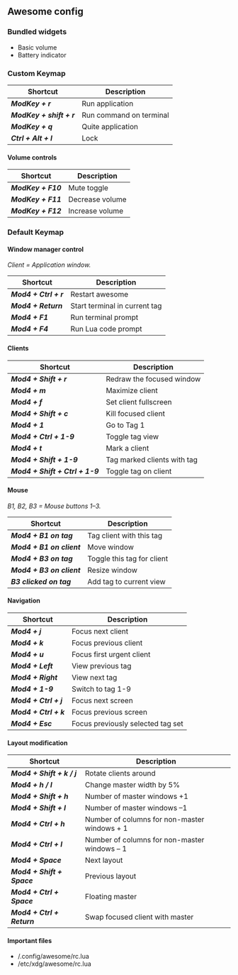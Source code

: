 Awesome config
--------------

### Bundled widgets
-  Basic volume
-  Battery indicator

### Custom Keymap

Shortcut | Description
---------|------------
**_ModKey + r_**                |  Run application
**_ModKey + shift + r_**        |  Run command on terminal
**_ModKey + q_**                |  Quite application
**_Ctrl + Alt + l_**            |  Lock

#### Volume controls

Shortcut | Description
---------|------------
**_ModKey + F10_**    | Mute toggle  
**_ModKey + F11_**    | Decrease volume
**_ModKey + F12_**    | Increase volume


### Default Keymap

#### Window manager control
_Client = Application window._

Shortcut | Description
---------|------------
**_Mod4 + Ctrl + r_**             | Restart awesome
**_Mod4 + Return_**               | Start terminal in current tag
**_Mod4 + F1_**                   | Run terminal prompt
**_Mod4 + F4_**                   | Run Lua code prompt


#### Clients

Shortcut | Description
---------|------------
**_Mod4 + Shift + r_**              | Redraw the focused window
**_Mod4 + m_**                      | Maximize client
**_Mod4 + f_**                      | Set client fullscreen
**_Mod4 + Shift + c_**              | Kill focused client
**_Mod4 + 1_**                      | Go to Tag 1
**_Mod4 + Ctrl + 1-9_**             | Toggle tag view
**_Mod4 + t_**                      | Mark a client
**_Mod4 + Shift + 1-9_**            | Tag marked clients with tag
**_Mod4 + Shift + Ctrl + 1-9_**     | Toggle tag on client


#### Mouse

_B1, B2, B3 = Mouse buttons 1–3._

Shortcut | Description
---------|------------
**_Mod4 + B1 on tag_**             | Tag client with this tag
**_Mod4 + B1 on client_**          | Move window
**_Mod4 + B3 on tag_**             | Toggle this tag for client
**_Mod4 + B3 on client_**          | Resize window
**_B3 clicked on tag_**            | Add tag to current view


#### Navigation

Shortcut | Description
---------|------------
**_Mod4 + j_**                     | Focus next client
**_Mod4 + k_**                     | Focus previous client
**_Mod4 + u_**                     | Focus first urgent client
**_Mod4 + Left_**                  | View previous tag
**_Mod4 + Right_**                 | View next tag
**_Mod4 + 1-9_**                   | Switch to tag 1-9
**_Mod4 + Ctrl + j_**              | Focus next screen
**_Mod4 + Ctrl + k_**              | Focus previous screen
**_Mod4 + Esc_**                   | Focus previously selected tag set


#### Layout modification

Shortcut | Description
---------|------------
**_Mod4 + Shift + k / j_**         | Rotate clients around
**_Mod4 + h / l_**                 | Change master width by 5%
**_Mod4 + Shift + h_**             | Number of master windows +1
**_Mod4 + Shift + l_**             | Number of master windows –1
**_Mod4 + Ctrl + h_**              | Number of columns for non-master windows + 1
**_Mod4 + Ctrl + l_**              | Number of columns for non-master windows – 1
**_Mod4 + Space_**                 | Next layout
**_Mod4 + Shift + Space_**         | Previous layout
**_Mod4 + Ctrl + Space_**          | Floating master
**_Mod4 + Ctrl + Return_**         | Swap focused client with master


#### Important files
* /.config/awesome/rc.lua
* /etc/xdg/awesome/rc.lua
